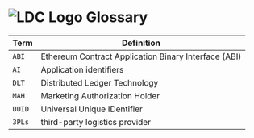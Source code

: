 # ![LDC Logo](99_images/LDC_32_32.ico) Glossary

| Term      | Definition                                                                                |
| :---      | ---                                                                                       |
| `ABI`     | Ethereum Contract Application Binary Interface (ABI)                                      |
| `AI`      | Application identifiers                                                                   |
| `DLT`     | Distributed Ledger Technology                                                             |
| `MAH`     | Marketing Authorization Holder                                                            |
| `UUID`    | Universal Unique IDentifier                                                               |
| `3PLs`    | third-party logistics provider                                                            |
